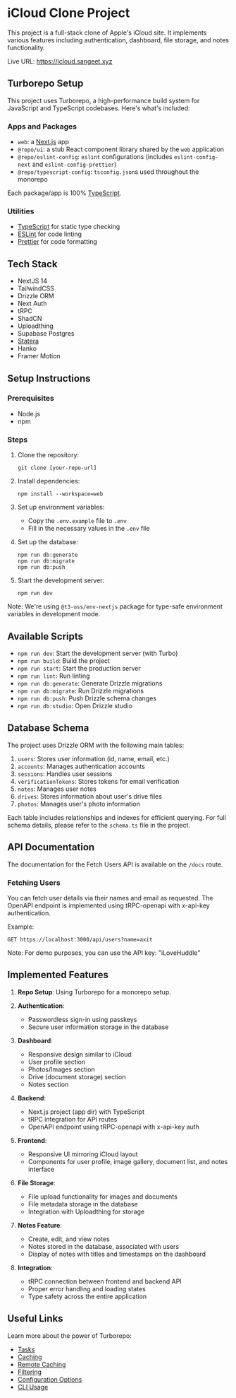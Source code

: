 # iCloud Clone Project

This project is a full-stack clone of Apple's iCloud site. It implements various features including authentication, dashboard, file storage, and notes functionality.

Live URL: https://icloud.sangeet.xyz

## Turborepo Setup

This project uses Turborepo, a high-performance build system for JavaScript and TypeScript codebases. Here's what's included:

### Apps and Packages

- `web`: a [Next.js](https://nextjs.org/) app
- `@repo/ui`: a stub React component library shared by the `web` application
- `@repo/eslint-config`: `eslint` configurations (includes `eslint-config-next` and `eslint-config-prettier`)
- `@repo/typescript-config`: `tsconfig.json`s used throughout the monorepo

Each package/app is 100% [TypeScript](https://www.typescriptlang.org/).

### Utilities

- [TypeScript](https://www.typescriptlang.org/) for static type checking
- [ESLint](https://eslint.org/) for code linting
- [Prettier](https://prettier.io) for code formatting

## Tech Stack

- NextJS 14
- TailwindCSS
- Drizzle ORM
- Next Auth
- tRPC
- ShadCN
- Uploadthing
- Supabase Postgres
- [Statera](https://statera.sangeet.xyz)
- Hanko
- Framer Motion

## Setup Instructions

### Prerequisites

- Node.js
- npm

### Steps

1. Clone the repository:

   ```
   git clone [your-repo-url]
   ```

2. Install dependencies:

   ```
   npm install --workspace=web
   ```

3. Set up environment variables:

   - Copy the `.env.example` file to `.env`
   - Fill in the necessary values in the `.env` file

4. Set up the database:

   ```
   npm run db:generate
   npm run db:migrate
   npm run db:push
   ```

5. Start the development server:
   ```
   npm run dev
   ```

Note: We're using `@t3-oss/env-nextjs` package for type-safe environment variables in development mode.

## Available Scripts

- `npm run dev`: Start the development server (with Turbo)
- `npm run build`: Build the project
- `npm run start`: Start the production server
- `npm run lint`: Run linting
- `npm run db:generate`: Generate Drizzle migrations
- `npm run db:migrate`: Run Drizzle migrations
- `npm run db:push`: Push Drizzle schema changes
- `npm run db:studio`: Open Drizzle studio

## Database Schema

The project uses Drizzle ORM with the following main tables:

1. `users`: Stores user information (id, name, email, etc.)
2. `accounts`: Manages authentication accounts
3. `sessions`: Handles user sessions
4. `verificationTokens`: Stores tokens for email verification
5. `notes`: Manages user notes
6. `drives`: Stores information about user's drive files
7. `photos`: Manages user's photo information

Each table includes relationships and indexes for efficient querying. For full schema details, please refer to the `schema.ts` file in the project.

## API Documentation

The documentation for the Fetch Users API is available on the `/docs` route.

### Fetching Users

You can fetch user details via their names and email as requested. The OpenAPI endpoint is implemented using tRPC-openapi with x-api-key authentication.

Example:

```
GET https://localhost:3000/api/users?name=axit
```

Note: For demo purposes, you can use the API key: "iLoveHuddle"

## Implemented Features

1. **Repo Setup**: Using Turborepo for a monorepo setup.

2. **Authentication**:

   - Passwordless sign-in using passkeys
   - Secure user information storage in the database

3. **Dashboard**:

   - Responsive design similar to iCloud
   - User profile section
   - Photos/Images section
   - Drive (document storage) section
   - Notes section

4. **Backend**:

   - Next.js project (app dir) with TypeScript
   - tRPC integration for API routes
   - OpenAPI endpoint using tRPC-openapi with x-api-key auth

5. **Frontend**:

   - Responsive UI mirroring iCloud layout
   - Components for user profile, image gallery, document list, and notes interface

6. **File Storage**:

   - File upload functionality for images and documents
   - File metadata storage in the database
   - Integration with Uploadthing for storage

7. **Notes Feature**:

   - Create, edit, and view notes
   - Notes stored in the database, associated with users
   - Display of notes with titles and timestamps on the dashboard

8. **Integration**:
   - tRPC connection between frontend and backend API
   - Proper error handling and loading states
   - Type safety across the entire application

## Useful Links

Learn more about the power of Turborepo:

- [Tasks](https://turbo.build/repo/docs/core-concepts/monorepos/running-tasks)
- [Caching](https://turbo.build/repo/docs/core-concepts/caching)
- [Remote Caching](https://turbo.build/repo/docs/core-concepts/remote-caching)
- [Filtering](https://turbo.build/repo/docs/core-concepts/monorepos/filtering)
- [Configuration Options](https://turbo.build/repo/docs/reference/configuration)
- [CLI Usage](https://turbo.build/repo/docs/reference/command-line-reference)
